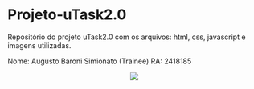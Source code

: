 # Projeto-uTask2.0
Repositório do projeto uTask2.0 com os arquivos: html, css, javascript e imagens utilizadas.

Nome: Augusto Baroni Simionato (Trainee)
RA: 2418185
<div align="center">
  <img src="https://user-images.githubusercontent.com/72254418/151709177-d768d864-4d91-40e4-b313-21a79dfba7b3.png" />
</div>
